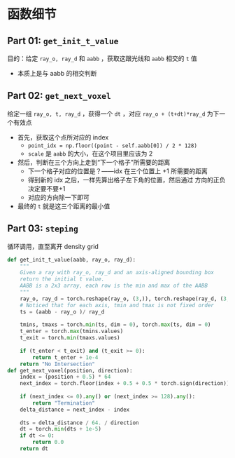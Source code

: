 # 函数细节

## Part 01: `get_init_t_value`

目的：给定 `ray_o, ray_d` 和 `aabb` ，获取这跟光线和 `aabb` 相交的 `t` 值

- 本质上是与 aabb 的相交判断

## Part 02: `get_next_voxel`

给定一组 `ray_o, t, ray_d` ，获得一个 `dt` ，对应 `ray_o + (t+dt)*ray_d` 为下一个有效点

- 首先，获取这个点所对应的 index
    - `point_idx = np.floor((point - self.aabb[0]) / 2 * 128)`
    - `scale` 是 `aabb` 的大小，在这个项目里应该为 2
- 然后，判断在三个方向上走到“下一个格子”所需要的距离
    - 下一个格子对应的位置是？——idx 在三个位置上 +1 所需要的距离
    - 得到新的 idx 之后，一样先算出格子左下角的位置，然后通过 方向的正负决定要不要+1
    - 对应的方向除一下即可
- 最终的 `t` 就是这三个距离的最小值

## Part 03: `steping`
循环调用，直至离开 density grid

```Python
def get_init_t_value(aabb, ray_o, ray_d):
    """
    Given a ray with ray_o, ray_d and an axis-aligned bounding box
    return the initial t value.
    AABB is a 2x3 array, each row is the min and max of the AABB
    """
    ray_o, ray_d = torch.reshape(ray_o, (3,)), torch.reshape(ray_d, (3,))
    # Noticed that for each axis, tmin and tmax is not fixed order
    ts = (aabb - ray_o )/ ray_d
    
    tmins, tmaxs = torch.min(ts, dim = 0), torch.max(ts, dim = 0)
    t_enter = torch.max(tmins.values)
    t_exit = torch.min(tmaxs.values)
    
    if (t_enter < t_exit) and (t_exit >= 0):
        return t_enter + 1e-4
    return "No Intersection"
def get_next_voxel(position, direction):
    index = (position + 0.5) * 64
    next_index = torch.floor(index + 0.5 + 0.5 * torch.sign(direction))
    
    if (next_index <= 0).any() or (next_index >= 128).any():
        return "Termination"
    delta_distance = next_index - index
    
    dts = delta_distance / 64. / direction
    dt = torch.min(dts + 1e-5)
    if dt <= 0:
        return 0.0
    return dt
```